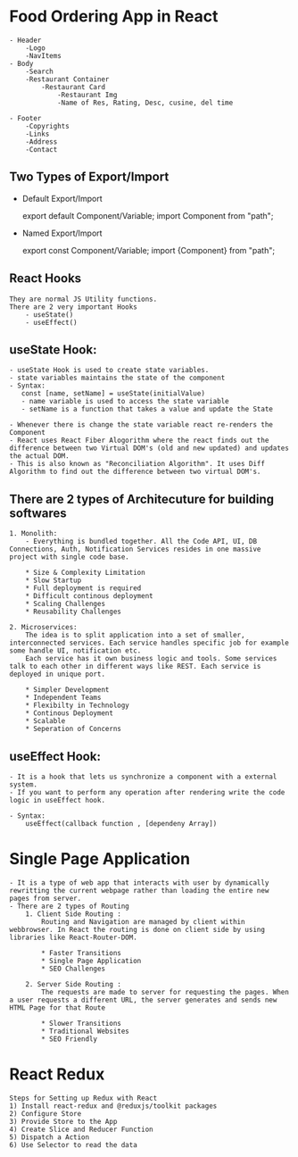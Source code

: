 # Food Ordering App in React

    
    - Header
        -Logo
        -NavItems
    - Body
        -Search
        -Restaurant Container
            -Restaurant Card
                -Restaurant Img
                -Name of Res, Rating, Desc, cusine, del time
    
    - Footer
        -Copyrights
        -Links
        -Address
        -Contact


## Two Types of Export/Import

- Default Export/Import

    export default Component/Variable;
    import Component from "path";

- Named Export/Import

    export const Component/Variable;
    import {Component} from "path";


## React Hooks
    They are normal JS Utility functions.
    There are 2 very important Hooks
        - useState()
        - useEffect()

## useState Hook:

    - useState Hook is used to create state variables.
    - state variables maintains the state of the component
    - Syntax:
       const [name, setName] = useState(initialValue)
       - name variable is used to access the state variable
       - setName is a function that takes a value and update the State
    
    - Whenever there is change the state variable react re-renders the Component
    - React uses React Fiber Alogorithm where the react finds out the difference between two Virtual DOM's (old and new updated) and updates the actual DOM. 
    - This is also known as "Reconciliation Algorithm". It uses Diff Algorithm to find out the difference between two virtual DOM's.
    
## There are 2 types of Architecuture for building softwares
    1. Monolith:
        - Everything is bundled together. All the Code API, UI, DB Connections, Auth, Notification Services resides in one massive project with single code base.

        * Size & Complexity Limitation
        * Slow Startup
        * Full deployment is required
        * Difficult continous deployment
        * Scaling Challenges
        * Reusability Challenges

    2. Microservices:
        The idea is to split application into a set of smaller, interconnected services. Each service handles specific job for example some handle UI, notification etc. 
        Each service has it own business logic and tools. Some services talk to each other in different ways like REST. Each service is deployed in unique port.

        * Simpler Development
        * Independent Teams
        * Flexibilty in Technology
        * Continous Deployment
        * Scalable
        * Seperation of Concerns

## useEffect Hook:
    - It is a hook that lets us synchronize a component with a external system.
    - If you want to perform any operation after rendering write the code logic in useEffect hook.

    - Syntax:
        useEffect(callback function , [dependeny Array])

# Single Page Application
    - It is a type of web app that interacts with user by dynamically rewritting the current webpage rather than loading the entire new pages from server.
    - There are 2 types of Routing 
        1. Client Side Routing : 
            Routing and Navigation are managed by client within webbrowser. In React the routing is done on client side by using libraries like React-Router-DOM.

            * Faster Transitions
            * Single Page Application
            * SEO Challenges

        2. Server Side Routing : 
            The requests are made to server for requesting the pages. When a user requests a different URL, the server generates and sends new HTML Page for that Route

            * Slower Transitions
            * Traditional Websites
            * SEO Friendly


# React Redux
    Steps for Setting up Redux with React
    1) Install react-redux and @reduxjs/toolkit packages
    2) Configure Store 
    3) Provide Store to the App
    4) Create Slice and Reducer Function
    5) Dispatch a Action
    6) Use Selector to read the data